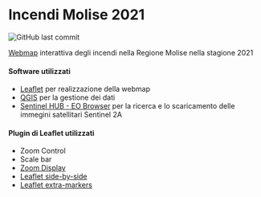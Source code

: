 # Incendi Molise 2021

![GitHub last commit](https://img.shields.io/github/last-commit/ludovico85/incendi_molise_2021?color=green&style=plastic)

[Webmap](http://ludovico85.github.io/incendi_molise_2021) interattiva degli incendi nella Regione Molise nella stagione 2021

#### Software utilizzati

* [Leaflet](https://leafletjs.com/) per realizzazione della webmap
* [QGIS](https://www.qgis.org/it/site/) per la gestione dei dati
* [Sentinel HUB - EO Browser](https://apps.sentinel-hub.com/eo-browser/?zoom=10&lat=41.9&lng=12.5&themeId=DEFAULT-THEME&toTime=2022-03-03T11%3A35%3A23.627Z) per la ricerca e lo scaricamento delle immegini satellitari Sentinel 2A

#### Plugin di Leaflet utilizzati
* Zoom Control
* Scale bar
* [Zoom Display](https://github.com/azavea/Leaflet.zoomdisplay)
* [Leaflet side-by-side](https://github.com/digidem/leaflet-side-by-side)
* [Leaflet extra-markers](https://github.com/coryasilva/Leaflet.ExtraMarkers)
